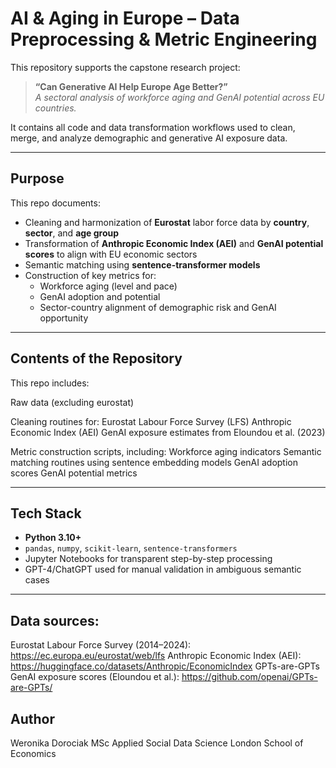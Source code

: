 # AI & Aging in Europe – Data Preprocessing & Metric Engineering

This repository supports the capstone research project:

> **“Can Generative AI Help Europe Age Better?”**  
> *A sectoral analysis of workforce aging and GenAI potential across EU countries.*

It contains all code and data transformation workflows used to clean, merge, and analyze demographic and generative AI exposure data.

---

## Purpose

This repo documents:

- Cleaning and harmonization of **Eurostat** labor force data by **country**, **sector**, and **age group**
- Transformation of **Anthropic Economic Index (AEI)** and **GenAI potential scores** to align with EU economic sectors
- Semantic matching using **sentence-transformer models**
- Construction of key metrics for:
  - Workforce aging (level and pace)
  - GenAI adoption and potential
  - Sector-country alignment of demographic risk and GenAI opportunity

---

## Contents of the Repository
This repo includes:

Raw data (excluding eurostat)

Cleaning routines for:
Eurostat Labour Force Survey (LFS)
Anthropic Economic Index (AEI)
GenAI exposure estimates from Eloundou et al. (2023)

Metric construction scripts, including:
Workforce aging indicators
Semantic matching routines using sentence embedding models
GenAI adoption scores
GenAI potential metrics

---

## Tech Stack

- **Python 3.10+**
- `pandas`, `numpy`, `scikit-learn`, `sentence-transformers`
- Jupyter Notebooks for transparent step-by-step processing
- GPT-4/ChatGPT used for manual validation in ambiguous semantic cases

---

## Data sources:
Eurostat Labour Force Survey (2014–2024): https://ec.europa.eu/eurostat/web/lfs
Anthropic Economic Index (AEI): https://huggingface.co/datasets/Anthropic/EconomicIndex
GPTs-are-GPTs GenAI exposure scores (Eloundou et al.): https://github.com/openai/GPTs-are-GPTs/

## Author

Weronika Dorociak
MSc Applied Social Data Science
London School of Economics
